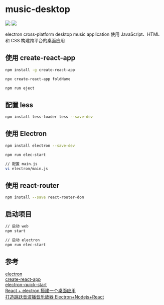 # music-desktop

![](https://img.shields.io/badge/react-javascript-brightgreen.svg)
![](https://img.shields.io/badge/electron-web-brightgreen.svg)

electron cross-platform desktop music application
使用 JavaScript、HTML 和 CSS 构建跨平台的桌面应用

## 使用 create-react-app

```bash
npm install -g create-react-app

npx create-react-app foldName

npm run eject
```

## 配置 less

```bash
npm install less-loader less --save-dev
```

## 使用 Electron

```bash
npm install electron --save-dev

npm run elec-start

// 配置 main.js
vi electron/main.js
```

## 使用 react-router

```bash
npm install --save react-router-dom
```

## 启动项目

```bash
// 启动 web
npm start

// 启动 electron
npm run elec-start
```

## 参考

[electron](https://electronjs.org/)</br>
[create-react-app](https://github.com/facebook/create-react-app)</br>
[electron-quick-start](https://github.com/electron/electron-quick-start)</br>
[React + electron 搭建一个桌面应用](https://juejin.im/post/5a6a91276fb9a01cbd58ce32) </br>
[打造跳跃音波播音乐放器 Electron+Nodejs+React](https://juejin.im/post/5af02453518825672c00dfd4) </br>
